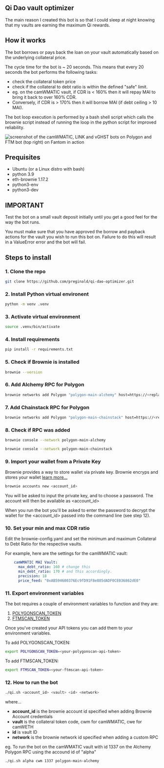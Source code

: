 ## Qi Dao vault optimizer

The main reason I created this bot is so that I could sleep at night knowing that my vaults are earning the maximum Qi rewards.

## How it works ##

The bot borrows or pays back the loan on your vault automatically based on the underlying collateral price.

The cycle time for the bot is ~ 20 seconds. This means that every 20 seconds the bot performs the following tasks:

* check the collateral token price
* check if the collateral to debt ratio is within the defined "safe" limit.
* eg. on the camWMATIC vault, if CDR is < 160% then it will repay MAI to bring it back to over 160% CDR. 
* Conversely, if CDR is > 170% then it will borrow MAI (if debt ceiling > 10 MAI). 

The bot loop execution is performed by a bash shell script which calls the brownie script instead of running the loop in the python script for improved reliability.

![screenshot of the camWMATIC, LINK and vGHST bots on Polygon and FTM bot (top right) on Fantom in action](https://i.ibb.co/QpJQry1/Qi-Dao-optimizer-bot-now-on-Fantom.png)


## Prequisites

* Ubuntu (or a Linux distro with bash)
* python 3.9
* eth-brownie 1.17.2
* python3-env
* python3-dev 


## IMPORTANT ##
Test the bot on a small vault deposit initially until you get a good feel for the way the bot runs.

You must make sure that you have approved the borrow and payback actions for the vault you wish to run this bot on. Failure to do this will result in a ValueError error and the bot will fail. 


## Steps to install

### 1. Clone the repo

```bash 
git clone https://github.com/preginald/qi-dao-optimizer.git
```

### 2. Install Python virtual environent

```bash 
python -m venv .venv
```

### 3. Activate virtual environment
```bash
source .venv/bin/activate
```

### 4. Install requirements
```bash
pip install -r requirements.txt
```

### 5. Check if Brownie is installed
```bash
brownie --version
```

### 6. Add Alchemy RPC for Polygon
```bash
brownie networks add Polygon "polygon-main-alchemy" host=https://<replace-with-your-credentials> chainid=137 name="Mainnet (Alchemy)" explorer=https://api.polygonscan.com/api
```

### 7. Add Chainstack RPC for Polygon
```bash
brownie networks add Polygon "polygon-main-chainstack" host=https://<replace-with-your-credentials> chainid=137 name="Mainnet (Chainstack)" explorer=https://api.polygonscan.com/api
```

### 8. Check if RPC was added

```bash
brownie console --network polygon-main-alchemy
```

```bash
brownie console --network polygon-main-chainstack
```

### 9. Import your wallet from a Private Key

Brownie provides a way to store wallet via private key. Brownie encryps and stores your wallet [learn more...](https://eth-brownie.readthedocs.io/en/stable/account-management.html#importing-from-a-private-key)

```bash
brownie accounts new <account_id>
```
You will be asked to input the private key, and to choose a password. The account will then be available as <account_id>

When you run the bot you'll be asked to enter the password to decrypt the wallet for the <account_id> passed into the command line (see step 12).

### 10. Set your min and max CDR ratio

Edit the brownie-config.yaml and set the minimum and maximum Collateral to Debt Ratio for the respective vaults.

For example, here are the settings for the camWMATIC vault:
```yaml
    camWMATIC MAI Vault: 
      max_debt_ratio: 160 # change this
      min_debt_ratio: 170 # and this accordingly.
      precision: 18
      price_feed: "0xAB594600376Ec9fD91F8e885dADF0CE036862dE0"
```

### 11. Export environment variables

The bot requires a couple of environment variables to function and they are:

1. [POLYGONSCAN_TOKEN](https://polygonscan.com/apis "Polygonscan API documentation")
2. [FTMSCAN_TOKEN](https://ftmscan.com/apis "FTMscan API documentation")

Once you've created your API tokens you can add them to your environment variables.

To add POLYGONSCAN_TOKEN:
```bash
export POLYGONSCAN_TOKEN=<your-polygonscan-api-token>
```

To add FTMSCAN_TOKEN:
```bash
export FTMSCAN_TOKEN=<your-ftmscan-api-token>
```

### 12. How to run the bot

```bash
./qi.sh <account_id> <vault> <id> <network>
```

where...

* **account_id** is the brownie account id specified when adding Brownie Account credentials
* **vault** is the collateral token code, cwm for camWMATIC, cwe for camWETH
* **id** is vault ID
* **network** is the brownie network id specified when adding a custom RPC

eg. To run the bot on the camWMATIC vault with id 1337 on the Alchemy Polygon RPC using the accound id of "alpha"

```bash
./qi.sh alpha cwm 1337 polygon-main-alchemy
```